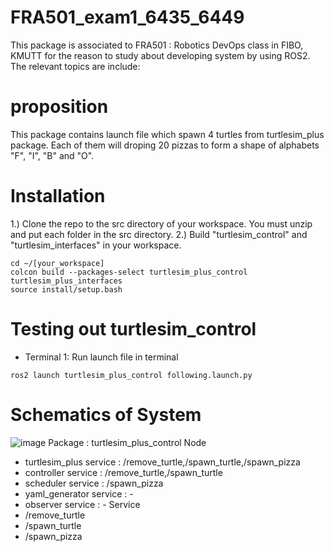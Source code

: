 # FRA501_exam1_6435_6449
 This package is associated to FRA501 : Robotics DevOps class in FIBO, KMUTT for the reason to study about developing system by using ROS2. The relevant topics are include:

# proposition
This package contains launch file which spawn 4 turtles from turtlesim_plus package. Each of them will droping 20 pizzas to form a shape of alphabets "F", "I", "B" and "O".

# Installation
1.) Clone the repo to the src directory of your workspace. You must unzip and put each folder in the src directory.
2.) Build "turtlesim_control" and "turtlesim_interfaces" in your workspace.
```
cd ~/[your_workspace]
colcon build --packages-select turtlesim_plus_control turtlesim_plus_interfaces
source install/setup.bash
```

# Testing out turtlesim_control
- Terminal 1: Run launch file in terminal
```
ros2 launch turtlesim_plus_control following.launch.py
```

# Schematics of System
![image](https://github.com/napassorn29/FRA501_exam1_6435_6449/assets/119843578/3024b439-d3fc-4076-bb44-5a4f58a6dbe2)
Package : turtlesim_plus_control 
Node
- turtlesim_plus
  service : /remove_turtle,/spawn_turtle,/spawn_pizza
- controller
  service : /remove_turtle,/spawn_turtle
- scheduler
  service : /spawn_pizza
- yaml_generator
  service : - 
- observer
  service : -
Service
- /remove_turtle
- /spawn_turtle
- /spawn_pizza
  

